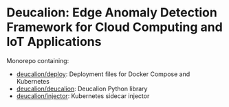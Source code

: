 # Deucalion: Edge Anomaly Detection Framework for Cloud Computing and IoT Applications

Monorepo containing:
- [deucalion/deploy](deploy): Deployment files for Docker Compose and Kubernetes
- [deucalion/deucalion](deucalion): Deucalion Python library
- [deucalion/injector](injector): Kubernetes sidecar injector